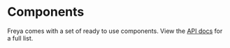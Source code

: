 # Components

Freya comes with a set of ready to use components. View the [API docs](https://docs.rs/freya/latest/freya/components/index.html#functions) for a full list.
